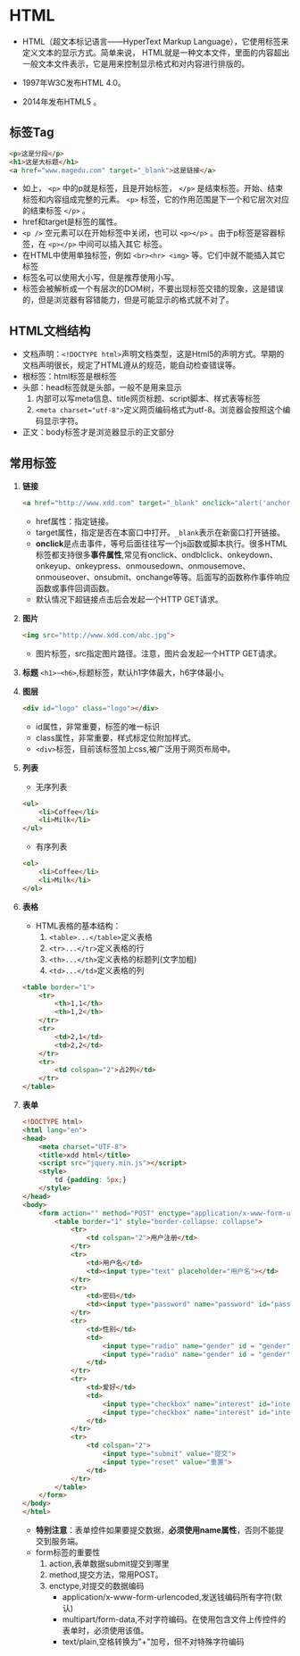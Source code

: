 # HTML

* HTML（超文本标记语言——HyperText Markup Language），它使用标签来定义文本的显示方式。简单来说， HTML就是一种文本文件，里面的内容超出一般文本文件表示，它是用来控制显示格式和对内容进行排版的。  

* 1997年W3C发布HTML 4.0。  
* 2014年发布HTML5 。  

## 标签Tag

````html
<p>这是分段</p>
<h1>这是大标题</h1>
<a href="www.magedu.com" target="_blank">这是链接</a>
````  

* 如上， `<p>` 中的p就是标签，且是开始标签， `</p>` 是结束标签。开始、结束标签和内容组成完整的元素。 `<p>` 标签，它的作用范围是下一个和它层次对应的结束标签 `</p>` 。
* href和target是标签的属性。
* `<p />` 空元素可以在开始标签中关闭，也可以 `<p></p>` 。由于p标签是容器标签，在 `<p></p>` 中间可以插入其它 标签。  
* 在HTML中使用单独标签，例如 `<br><hr> <img>` 等。它们中就不能插入其它标签
* 标签名可以使用大小写，但是推荐使用小写。
* 标签会被解析成一个有层次的DOM树，不要出现标签交错的现象，这是错误的，但是浏览器有容错能力，但是可能显示的格式就不对了。  

## HTML文档结构

* 文档声明：`<!DOCTYPE html>`声明文档类型，这是Html5的声明方式。早期的文档声明很长，规定了HTML遵从的规范，能自动检查错误等。  
* 根标签：html标签是根标签
* 头部：head标签就是头部，一般不是用来显示
    1. 内部可以写meta信息、title网页标题、script脚本、样式表等标签
    2. `<meta charset="utf-8">`定义网页编码格式为utf-8。浏览器会按照这个编码显示字符。
* 正文：body标签才是浏览器显示的正文部分

## 常用标签

1. **链接**

    ````html
    <a href="http://www.xdd.com" target="_blank" onclick="alert('anchor')">这是链接</a>
    ````

    * href属性：指定链接。
    * target属性，指定是否在本窗口中打开。`_blank`表示在新窗口打开链接。
    * **onclick**是点击事件，等号后面往往写一个js函数或脚本执行。很多HTML标签都支持很多**事件属性**,常见有onclick、ondblclick、onkeydown、onkeyup、onkeypress、onmousedown、onmousemove、onmouseover、onsubmit、onchange等等。后面写的函数称作事件响应函数或事件回调函数。
    * 默认情况下超链接点击后会发起一个HTTP GET请求。
2. **图片**

    ````html
    <img src="http://www.xdd.com/abc.jpg">
    ````

    * 图片标签，src指定图片路径。注意，图片会发起一个HTTP GET请求。

3. **标题** `<h1>~<h6>`,标题标签，默认h1字体最大，h6字体最小。
4. **图层**

    ````html
    <div id="logo" class="logo"></div>
    ````

    * id属性，非常重要，标签的唯一标识
    * class属性，非常重要，样式标定位附加样式。
    * `<div>`标签，目前该标签加上css,被广泛用于网页布局中。
5. **列表**
    * 无序列表

    ````html
    <ul>
        <li>Coffee</li>
        <li>Milk</li>
    </ul>
    ````

    * 有序列表

    ````html
    <ol>
        <li>Coffee</li>
        <li>Milk</li>
    </ol>
    ````

6. **表格**
    * HTML表格的基本结构：
        1. `<table>...</table>`定义表格
        2. `<tr>...</tr>`定义表格的行
        3. `<th>...</th>`定义表格的标题列(文字加粗)
        4. `<td>...</td>`定义表格的列

    ````html
    <table border="1">
        <tr>
            <th>1,1</th>
            <th>1,2</th>
        </tr>
        <tr>
            <td>2,1</td>
            <td>2,2</td>
        </tr>
        <tr>
            <td colspan="2">占2列</td>
        </tr>
    </table>
    ````

7. **表单**

    ````html
    <!DOCTYPE html>
    <html lang="en">
    <head>
        <meta charset="UTF-8">
        <title>xdd html</title>
        <script src="jquery.min.js"></script>
        <style>
            td {padding: 5px;}
        </style>
    </head>
    <body>
        <form action="" method="POST" enctype="application/x-www-form-urlencoded">
            <table border="1" style="border-collapse: collapse">
                <tr>
                    <td colspan="2">用户注册</td>
                </tr>
                <tr>
                    <td>用户名</td>
                    <td><input type="text" placeholder="用户名"></td>
                </tr>
                <tr>
                    <td>密码</td>
                    <td><input type="password" name="password" id="password"></td>
                </tr>
                <tr>
                    <td>性别</td>
                    <td>
                        <input type="radio" name="gender" id = "gender" checked value="M" >男
                        <input type="radio" name="gender" id = "gender" value="F"> 女
                    </td>
                </tr>
                <tr>
                    <td>爱好</td>
                    <td>
                        <input type="checkbox" name="interest" id="interest" value="music" >音乐
                        <input type="checkbox" name="interest" id="interest" checked value="movie">电影
                    </td>
                </tr>
                <tr>
                    <td colspan="2">
                        <input type="submit" value="提交">
                        <input type="reset" value="重置">
                    </td>
                </tr>
            </table>
        </form>
    </body>
    </html>
    ````

    * **特别注意**：表单控件如果要提交数据，**必须使用name属性**，否则不能提交到服务端。
    * form标签的重要性
        1. action,表单数据submit提交到哪里
        2. method,提交方法，常用POST。
        3. enctype,对提交的数据编码
            * application/x-www-form-urlencoded,发送钱编码所有字符(默认)
            * multipart/form-data,不对字符编码。在使用包含文件上传控件的表单时，必须使用该值。
            * text/plain,空格转换为"+"加号，但不对特殊字符编码







